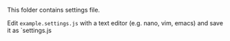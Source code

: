 This folder contains settings file.


Edit `example.settings.js` with a text editor (e.g. nano, vim, emacs)  and save it as `settings.js

